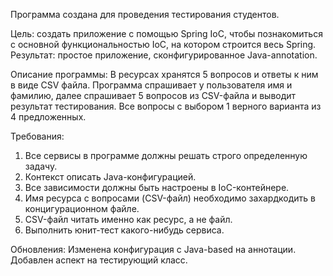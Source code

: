 Программа создана для проведения тестирования студентов. 

Цель: создать приложение с помощью Spring IoC, чтобы познакомиться с основной функциональностью IoC, на котором строится весь Spring. Результат: простое приложение, сконфигурированное Java-annotation.

Описание программы:
В ресурсах хранятся 5 вопросов и ответы к ним в виде CSV файла. Программа спрашивает у пользователя имя и фамилию, далее спрашивает 5 вопросов из CSV-файла и выводит результат тестирования. Все вопросы с выбором 1 верного варианта из 4 предложенных.

Требования:

1. Все сервисы в программе должны решать строго определенную задачу.
2. Контекст описать Java-конфигурацией.
3. Все зависимости должны быть настроены в IoC-контейнере.
4. Имя ресурса с вопросами (CSV-файл) необходимо захардкодить в концигурационном файле.
5. CSV-файл читать именно как ресурс, а не файл.
6. Выполнить юнит-тест какого-нибудь сервиса.

Обновления:
Изменена конфигурация с Java-based на аннотации.
Добавлен аспект на тестирующий класс.